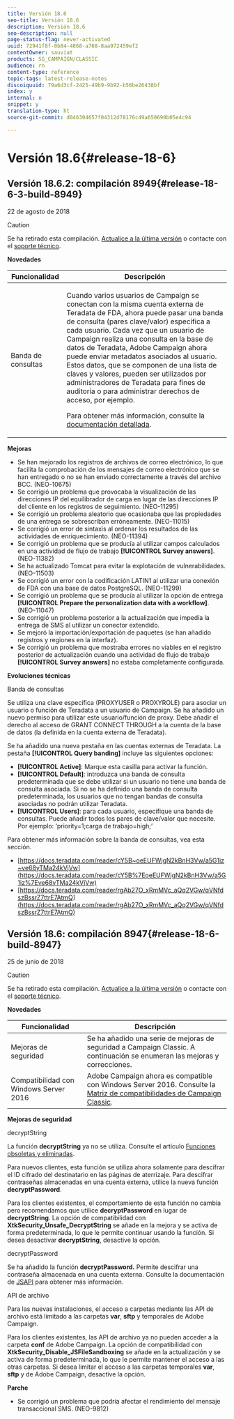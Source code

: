 ```yaml
---
title: Versión 18.6
seo-title: Versión 18.6
description: Versión 18.6
seo-description: null
page-status-flag: never-activated
uuid: 72941f8f-0b84-4868-a768-8aa972459ef2
contentOwner: sauviat
products: SG_CAMPAIGN/CLASSIC
audience: rn
content-type: reference
topic-tags: latest-release-notes
discoiquuid: 79a6d3cf-2425-49b9-9b92-b56be26438bf
index: y
internal: n
snippet: y
translation-type: ht
source-git-commit: d046304657f04312d78176c49a650690b05e4c94

---
```



# Versión 18.6{#release-18-6}

## Versión 18.6.2: compilación 8949{#release-18-6-3-build-8949}

22 de agosto de 2018

>[!CAUTION]
>
>Se ha retirado esta compilación. [Actualice a la última versión](https://helpx.adobe.com/es/campaign/kb/acc-build-upgrade.html) o contacte con el [soporte técnico](https://support.neolane.net/).

**Novedades**

<table> 
 <thead> 
  <tr> 
   <th> Funcionalidad<br /> </th> 
   <th> Descripción<br /> </th> 
  </tr> 
 </thead> 
 <tbody> 
  <tr> 
   <td> Banda de consultas<br /> </td> 
   <td> <p>Cuando varios usuarios de Campaign se conectan con la misma cuenta externa de Teradata de FDA, ahora puede pasar una banda de consulta (pares clave/valor) específica a cada usuario. Cada vez que un usuario de Campaign realiza una consulta en la base de datos de Teradata, Adobe Campaign ahora puede enviar metadatos asociados al usuario. Estos datos, que se componen de una lista de claves y valores, pueden ser utilizados por administradores de Teradata para fines de auditoría o para administrar derechos de acceso, por ejemplo.</p><p>Para obtener más información, consulte la <a href="https://docs.campaign.adobe.com/doc/AC/en/PTF_Administration_basics_External_accounts.html#Teradata_external_account">documentación detallada</a>.</p> </td>
  </tr> 
 </tbody> 
</table>

**Mejoras**

* Se han mejorado los registros de archivos de correo electrónico, lo que facilita la comprobación de los mensajes de correo electrónico que se han entregado o no se han enviado correctamente a través del archivo BCC. (NEO-10675)
* Se corrigió un problema que provocaba la visualización de las direcciones IP del equilibrador de carga en lugar de las direcciones IP del cliente en los registros de seguimiento. (NEO-11295)
* Se corrigió un problema aleatorio que ocasionaba que las propiedades de una entrega se sobrescriban erróneamente. (NEO-11015)
* Se corrigió un error de sintaxis al ordenar los resultados de las actividades de enriquecimiento. (NEO-11394)
* Se corrigió un problema que se producía al utilizar campos calculados en una actividad de flujo de trabajo **[!UICONTROL Survey answers]**. (NEO-11382)
* Se ha actualizado Tomcat para evitar la explotación de vulnerabilidades. (NEO-11503)
* Se corrigió un error con la codificación LATIN1 al utilizar una conexión de FDA con una base de datos PostgreSQL. (NEO-11299)
* Se corrigió un problema que se producía al utilizar la opción de entrega **[!UICONTROL Prepare the personalization data with a workflow]**. (NEO-11047)
* Se corrigió un problema posterior a la actualización que impedía la entrega de SMS al utilizar un conector extendido.
* Se mejoró la importación/exportación de paquetes (se han añadido registros y regiones en la interfaz).
* Se corrigió un problema que mostraba errores no viables en el registro posterior de actualización cuando una actividad de flujo de trabajo **[!UICONTROL Survey answers]** no estaba completamente configurada.

**Evoluciones técnicas**

Banda de consultas

Se utiliza una clave específica (PROXYUSER o PROXYROLE) para asociar un usuario o función de Teradata a un usuario de Campaign. Se ha añadido un nuevo permiso para utilizar este usuario/función de proxy. Debe añadir el derecho al acceso de GRANT CONNECT THROUGH a la cuenta de la base de datos (la definida en la cuenta externa de Teradata).

Se ha añadido una nueva pestaña en las cuentas externas de Teradata. La pestaña **[!UICONTROL Query banding]** incluye las siguientes opciones:

* **[!UICONTROL Active]**: Marque esta casilla para activar la función.
* **[!UICONTROL Default]**: introduzca una banda de consulta predeterminada que se debe utilizar si un usuario no tiene una banda de consulta asociada. Si no se ha definido una banda de consulta predeterminada, los usuarios que no tengan bandas de consulta asociadas no podrán utilizar Teradata.
* **[!UICONTROL Users]**: para cada usuario, especifique una banda de consultas. Puede añadir todos los pares de clave/valor que necesite. Por ejemplo: ‘priority=1;carga de trabajo=high;’

Para obtener más información sobre la banda de consultas, vea esta sección.

* [https://docs.teradata.com/reader/cY5B~oeEUFWjgN2kBnH3Vw/a5G1iz~ve68yTMa24kVjVw](https://docs.teradata.com/reader/cY5B%7EoeEUFWjgN2kBnH3Vw/a5G1iz%7Eve68yTMa24kVjVw)
* [https://docs.teradata.com/reader/rgAb27O_xRmMVc_aQq2VGw/qVNfdszBssrZ7ttrE7AtmQ](https://docs.teradata.com/reader/rgAb27O_xRmMVc_aQq2VGw/qVNfdszBssrZ7ttrE7AtmQ)

## Versión 18.6: compilación 8947{#release-18-6-build-8947}

25 de junio de 2018

>[!CAUTION]
>
>Se ha retirado esta compilación. [Actualice a la última versión](https://helpx.adobe.com/es/campaign/kb/acc-build-upgrade.html) o contacte con el [soporte técnico](https://support.neolane.net/).

**Novedades**

<table> 
 <thead> 
  <tr> 
   <th> Funcionalidad<br /> </th> 
   <th> Descripción<br /> </th> 
  </tr> 
 </thead> 
 <tbody> 
  <tr> 
   <td> Mejoras de seguridad<br /> </td> 
   <td> Se ha añadido una serie de mejoras de seguridad a Campaign Classic. A continuación se enumeran las mejoras y correcciones.<br /> </td> 
  </tr> 
  <tr> 
   <td> Compatibilidad con Windows Server 2016<br /> </td> 
   <td> Adobe Campaign ahora es compatible con Windows Server 2016. Consulte la <a href="https://helpx.adobe.com/es/campaign/kb/compatibility-matrix.html">Matriz de compatibilidades de Campaign Classic</a>.<br /> </td> 
  </tr> 
 </tbody> 
</table>

**Mejoras de seguridad**

decryptString

La función **decryptString** ya no se utiliza. Consulte el artículo [Funciones obsoletas y eliminadas](https://helpx.adobe.com/es/campaign/kb/deprecated-and-removed-features.html).

Para nuevos clientes, esta función se utiliza ahora solamente para descifrar el ID cifrado del destinatario en las páginas de aterrizaje. Para descifrar contraseñas almacenadas en una cuenta externa, utilice la nueva función **decryptPassword**.

Para los clientes existentes, el comportamiento de esta función no cambia pero recomendamos que utilice **decryptPassword** en lugar de **decryptString**. La opción de compatibilidad con **XtkSecurity_Unsafe_DecryptString** se añade en la mejora y se activa de forma predeterminada, lo que le permite continuar usando la función. Si desea desactivar **decryptString**, desactive la opción.

decryptPassword

Se ha añadido la función **decryptPassword.** Permite descifrar una contraseña almacenada en una cuenta externa. Consulte la documentación de [JSAPI](https://helpx.adobe.com/es/campaign/kb/compatibility-matrix.html) para obtener más información.

API de archivo

Para las nuevas instalaciones, el acceso a carpetas mediante las API de archivo está limitado a las carpetas **var**, **sftp** y temporales de Adobe Campaign.

Para los clientes existentes, las API de archivo ya no pueden acceder a la carpeta **conf** de Adobe Campaign. La opción de compatibilidad con **XtkSecurity_Disable_JSFileSandboxing** se añade en la actualización y se activa de forma predeterminada, lo que le permite mantener el acceso a las otras carpetas. Si desea limitar el acceso a las carpetas temporales **var**, **sftp** y de Adobe Campaign, desactive la opción.

**Parche**

* Se corrigió un problema que podría afectar el rendimiento del mensaje transaccional SMS. (NEO-9812)
